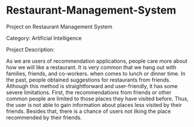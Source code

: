 # Restaurant-Management-System
Project on Restaurant Management System

Category: Artificial Intelligence

Project Description:

As we are users of recommendation applications, people care more about how we will like a restaurant. It is very common that we hang out with families, friends, and co-workers. when comes to lunch or dinner time. In the past, people obtained suggestions for restaurants from friends. Although this method is straightforward and user-friendly, it has some severe limitations. First, the recommendations from friends or other common people are limited to those places they have visited before. Thus, the user is not able to gain information about places less visited by their friends. Besides that, there is a chance of users not liking the place recommended by their friends.
